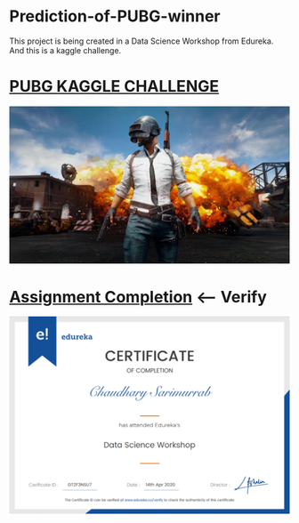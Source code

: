 # Prediction-of-PUBG-winner
This project  is being created in a Data Science Workshop from Edureka.
And this is a kaggle challenge.
# [PUBG KAGGLE CHALLENGE](https://www.kaggle.com/c/pubg-finish-placement-prediction/overview)
![](img.jpg)
# [Assignment Completion](https://www.edureka.co/lms/certificate/881432d6ec819716d14fd0fd6df0b1f7) <-- Verify
![](completion.png)

